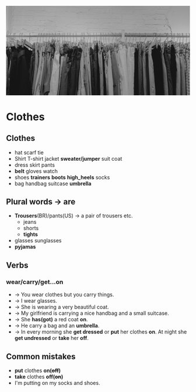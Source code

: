 ![Birth&Marriage&Death](https://raw.githubusercontent.com/llp103ping/images/master/English/Elementary/004_Clothes.jpg)


# Clothes


## Clothes 
+ hat scarf tie 
+ Shirt T-shirt jacket **sweater/jumper** suit coat 
+ dress skirt pants
+ **belt** gloves watch 
+ shoes **trainers** **boots** **high_heels** socks
+ bag handbag suitcase **umbrella**
 <!-- more -->


## **Plural words** -> are
+ **Trousers**(BR)/pants(US) -> a pair of trousers etc.
  + jeans 
  + shorts
  + **tights**
+ glasses sunglasses
+ **pyjamas** 


## Verbs
### wear/carry/get...on
  + -> You wear clothes but you carry things.
  + -> I wear glasses.
  + -> She is wearing a very beautiful coat.
  + -> My girlfriend is carrying a nice handbag and a small suitcase.
  + -> She **has(got)** a red coat **on**.
  + -> He carry a bag and an **umbrella**.
  + -> In every morning she **get dressed** or **put** her clothes **on**. At night she **get undressed** or **take** her **off**.


## Common mistakes
+ **put** clothes **on(~~off~~)**
+ **take** clothes **off(~~on~~)**
+ I'm putting on my socks and shoes.


